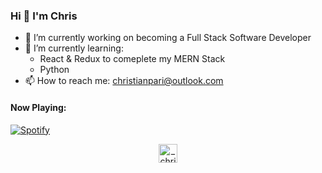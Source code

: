 ### Hi 👋 I'm Chris

- 🔭 I’m currently working on becoming a Full Stack Software Developer
- 🌱 I’m currently learning:
  - React & Redux to comeplete my MERN Stack
  - Python
- 📫 How to reach me: christianpari@outlook.com

#### Now Playing:
[![Spotify](https://novatorem-woad-seven.vercel.app/api/spotify)](https://open.spotify.com/user/christianpari)

<!--
<p align="left"><img src="https://devicons.github.io/devicon/devicon.git/icons/css3/css3-original-wordmark.svg" alt="css3" width="40" height="40"/> <img src="https://devicons.github.io/devicon/devicon.git/icons/express/express-original-wordmark.svg" alt="express" width="40" height="40"/> <img src="https://www.vectorlogo.zone/logos/git-scm/git-scm-icon.svg" alt="git" width="40" height="40"/> <img src="https://devicons.github.io/devicon/devicon.git/icons/html5/html5-original-wordmark.svg" alt="html5" width="40" height="40"/> <img src="https://devicons.github.io/devicon/devicon.git/icons/javascript/javascript-original.svg" alt="javascript" width="40" height="40"/> <img src="https://devicons.github.io/devicon/devicon.git/icons/mongodb/mongodb-original-wordmark.svg" alt="mongodb" width="40" height="40"/> <img src="https://devicons.github.io/devicon/devicon.git/icons/nodejs/nodejs-original-wordmark.svg" alt="nodejs" width="40" height="40"/></p><p><img align="left" src="https://github-readme-stats.vercel.app/api/top-langs/?username=christianpari&layout=compact&hide=html" alt="christianpari" /></p>
-->
<!--
<p>&nbsp;<img align="center" src="https://github-readme-stats.vercel.app/api?username=christianpari&show_icons=true" alt="christianpari" /></p>
-->
<p align="center">
<a href="https://twitter.com/_christianpari" target="blank"><img align="center" src="https://cdn.jsdelivr.net/npm/simple-icons@3.0.1/icons/twitter.svg" alt="_christianpari" height="30" width="30" /></a>
</p>
